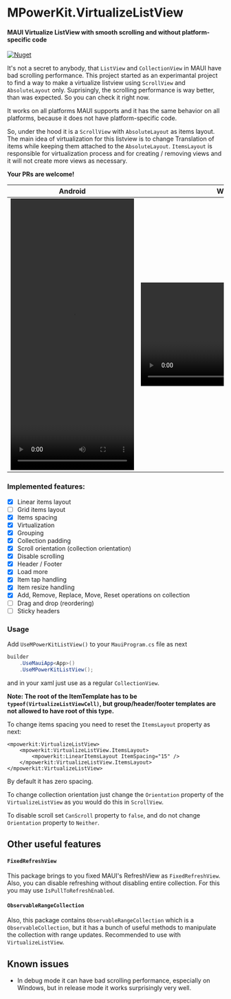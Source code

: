 # MPowerKit.VirtualizeListView

#### MAUI Virtualize ListView with smooth scrolling and without platform-specific code

[![Nuget](https://img.shields.io/nuget/v/MPowerKit.VirtualizeListView)](https://www.nuget.org/packages/MPowerKit.VirtualizeListView)

It's not a secret to anybody, that ```ListView``` and ```CollectionView``` in MAUI have bad scrolling performance. This project started as an experimantal project to find a way to make a virtualize listview using ```ScrollView``` and ```AbsoluteLayout``` only. Suprisingly, the scrolling performance is way better, than was expected. So you can check it right now.

It works on all platforms MAUI supports and it has the same behavior on all platforms, because it does not have platform-specific code. 

So, under the hood it is a ```ScrollView``` with ```AbsoluteLayout``` as items layout. The main idea of virtualization for this listview is to change Translation of items while keeping them attached to the ```AbsoluteLayout```. ```ItemsLayout``` is responsible for virtualization process and for creating / removing views and it will not create more views as necessary.

**Your PRs are welcome!**

| Android | Windows |
|-|-|
| <video src="https://github.com/MPowerKit/VirtualizeListView/assets/23138430/edd8aa08-3a6a-404f-9e95-28343b13498f" controls="controls" width="287" height="630"/> | <video src="https://github.com/MPowerKit/VirtualizeListView/assets/23138430/e9b6715a-7f56-4f23-b757-9c18c6597fad" controls="controls" width="426" height="240"/> |

### Implemented features:

- [x] Linear items layout
- [ ] Grid items layout
- [x] Items spacing
- [x] Virtualization
- [x] Grouping
- [x] Collection padding
- [x] Scroll orientation (collection orientation)
- [x] Disable scrolling
- [x] Header / Footer
- [x] Load more
- [x] Item tap handling
- [x] Item resize handling
- [x] Add, Remove, Replace, Move, Reset operations on collection
- [ ] Drag and drop (reordering)
- [ ] Sticky headers

### Usage

Add ```UseMPowerKitListView()``` to your ```MauiProgram.cs``` file as next

```csharp
builder
    .UseMauiApp<App>()
    .UseMPowerKitListView();
```

and in your xaml just use as a regular ```CollectionView```.

**Note: The root of the ItemTemplate has to be ```typeof(VirtualizeListViewCell)```, but group/header/footer templates are not allowed to have root of this type.**

To change items spacing you need to reset the ```ItemsLayout``` property as next:

```xaml
<mpowerkit:VirtualizeListView>
	<mpowerkit:VirtualizeListView.ItemsLayout>
		<mpowerkit:LinearItemsLayout ItemSpacing="15" />
	</mpowerkit:VirtualizeListView.ItemsLayout>
</mpowerkit:VirtualizeListView>
```

By default it has zero spacing.

To change collection orientation just change the ```Orientation``` property of the ```VirtualizeListView``` as  you would do this in ```ScrollView```.

To disable scroll set ```CanScroll``` property to ```false```, and do not change ```Orientation``` property to ```Neither```.

## Other useful features

#### ```FixedRefreshView```

This package brings to you fixed MAUI's RefreshView as ```FixedRefreshView```. Also, you can disable refreshing without disabling entire collection. For this you may use ```IsPullToRefreshEnabled```.

#### ```ObservableRangeCollection```

Also, this package contains ```ObservableRangeCollection``` which is a ```ObservableCollection```, but it has a bunch of useful methods to manipulate the collection with range updates. Recommended to use with ```VirtualizeListView```.

## Known issues

- In debug mode it can have bad scrolling performance, especially on Windows, but in release mode it works surprisingly very well.
